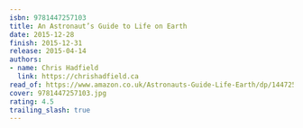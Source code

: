 ```yaml
---
isbn: 9781447257103
title: An Astronaut’s Guide to Life on Earth
date: 2015-12-28
finish: 2015-12-31
release: 2015-04-14
authors:
- name: Chris Hadfield
  link: https://chrishadfield.ca
read_of: https://www.amazon.co.uk/Astronauts-Guide-Life-Earth/dp/1447257103
cover: 9781447257103.jpg
rating: 4.5
trailing_slash: true
---
```


